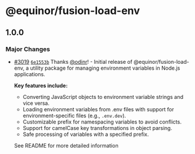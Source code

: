 # @equinor/fusion-load-env

## 1.0.0

### Major Changes

- [#3019](https://github.com/equinor/fusion-framework/pull/3019) [`6e1553b`](https://github.com/equinor/fusion-framework/commit/6e1553bee90ec9688cee8d7a39575df1b2535adc) Thanks [@odinr](https://github.com/odinr)! - Initial release of @equinor/fusion-load-env, a utility package for managing environment variables in Node.js applications.

  **Key features include:**

  - Converting JavaScript objects to environment variable strings and vice versa.
  - Loading environment variables from .env files with support for environment-specific files (e.g., `.env.dev`).
  - Customizable prefix for namespacing variables to avoid conflicts.
  - Support for camelCase key transformations in object parsing.
  - Safe processing of variables with a specified prefix.

  See README for more detailed information
